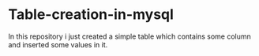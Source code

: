 # Table-creation-in-mysql
In this repository i just created a simple table which contains some column and inserted some values in it.
